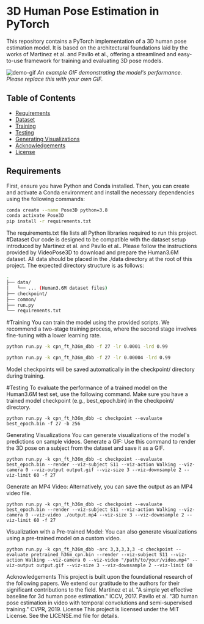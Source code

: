 # 3D Human Pose Estimation in PyTorch

This repository contains a PyTorch implementation of a 3D human pose estimation model. It is based on the architectural foundations laid by the works of Martinez et al. and Pavllo et al., offering a streamlined and easy-to-use framework for training and evaluating 3D pose models.

![demo-gif](https://user-images.githubusercontent.com/your-username/your-repo/your-gif.gif) 
*An example GIF demonstrating the model's performance. Please replace this with your own GIF.*

## Table of Contents

- [Requirements](#requirements)
- [Dataset](#dataset)
- [Training](#training)
- [Testing](#testing)
- [Generating Visualizations](#generating-visualizations)
- [Acknowledgements](#acknowledgements)
- [License](#license)

## Requirements

First, ensure you have Python and Conda installed. Then, you can create and activate a Conda environment and install the necessary dependencies using the following commands:

```bash
conda create --name Pose3D python=3.8
conda activate Pose3D
pip install -r requirements.txt
```
The requirements.txt file lists all Python libraries required to run this project.
#Dataset
Our code is designed to be compatible with the dataset setup introduced by Martinez et al. and Pavllo et al..
Please follow the instructions provided by VideoPose3D to download and prepare the Human3.6M dataset. All data should be placed in the ./data directory at the root of this project.
The expected directory structure is as follows:

```bash
.
├── data/
│   └── ... (Human3.6M dataset files)
├── checkpoint/
├── common/
├── run.py
└── requirements.txt
```

#Training
You can train the model using the provided scripts. We recommend a two-stage training process, where the second stage involves fine-tuning with a lower learning rate.

```bash
python run.py -k cpn_ft_h36m_dbb -f 27 -lr 0.0001 -lrd 0.99
```

```bash
python run.py -k cpn_ft_h36m_dbb -f 27 -lr 0.00004 -lrd 0.99
```

Model checkpoints will be saved automatically in the checkpoint/ directory during training.

#Testing
To evaluate the performance of a trained model on the Human3.6M test set, use the following command. Make sure you have a trained model checkpoint (e.g., best_epoch.bin) in the checkpoint/ directory.

```
python run.py -k cpn_ft_h36m_dbb -c checkpoint --evaluate best_epoch.bin -f 27 -b 256
```
Generating Visualizations
You can generate visualizations of the model's predictions on sample videos.
Generate a GIF:
Use this command to render the 3D pose on a subject from the dataset and save it as a GIF.


```
python run.py -k cpn_ft_h36m_dbb -c checkpoint --evaluate best_epoch.bin --render --viz-subject S11 --viz-action Walking --viz-camera 0 --viz-output output.gif --viz-size 3 --viz-downsample 2 --viz-limit 60 -f 27
```

Generate an MP4 Video:
Alternatively, you can save the output as an MP4 video file.
```
python run.py -k cpn_ft_h36m_dbb -c checkpoint --evaluate best_epoch.bin --render --viz-subject S11 --viz-action Walking --viz-camera 0 --viz-video ./output.mp4 --viz-size 3 --viz-downsample 2 --viz-limit 60 -f 27
```

Visualization with a Pre-trained Model:
You can also generate visualizations using a pre-trained model on a custom video.

```
python run.py -k cpn_ft_h36m_dbb -arc 3,3,3,3,3 -c checkpoint --evaluate pretrained_h36m_cpn.bin --render --viz-subject S11 --viz-action Walking --viz-camera 0 --viz-video "/path/to/your/video.mp4" --viz-output output.gif --viz-size 3 --viz-downsample 2 --viz-limit 60
```
Acknowledgements
This project is built upon the foundational research of the following papers. We extend our gratitude to the authors for their significant contributions to the field.
Martinez et al. "A simple yet effective baseline for 3d human pose estimation." ICCV, 2017.
Pavllo et al. "3D human pose estimation in video with temporal convolutions and semi-supervised training." CVPR, 2019.
License
This project is licensed under the MIT License. See the LICENSE.md file for details.






